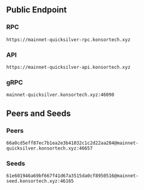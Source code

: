 ## Public Endpoint

### RPC
```
https://mainnet-quicksilver-rpc.konsortech.xyz 
```

### API
```
https://mainnet-quicksilver-api.konsortech.xyz 
```

### gRPC
```
mainnet-quicksilver.konsortech.xyz:46090
```

## Peers and Seeds

### Peers
```
66a0cd5eff87ec7b1ea2e3b41032c1c2d22aa284@mainnet-quicksilver.konsortech.xyz:46657
```

### Seeds
```
61e601946a69bf667f41d67a3515da0cf8950516@mainnet-seed.konsortech.xyz:46165
```
